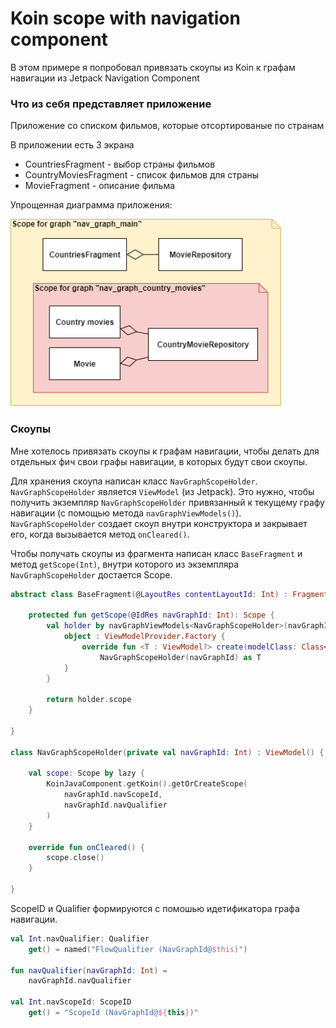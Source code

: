 # Koin scope with navigation component

В этом примере я попробовал привязать скоупы из Koin к графам навигации из Jetpack Navigation Component

### Что из себя представляет приложение
Приложение со списком фильмов, которые отсортированые по странам

В приложении есть 3 экрана
* CountriesFragment - выбор страны фильмов
* CountryMoviesFragment - список фильмов для страны
* MovieFragment - описание фильма

Упрощенная диаграмма приложения:

  <img src="images/scope_diagram.png" height="300" >

### Скоупы
Мне хотелось привязать скоупы к графам навигации, чтобы делать для отдельных фич свои графы навигации, в которых будут свои скоупы.

Для хранения скоупа написан класс `NavGraphScopeHolder`. `NavGraphScopeHolder` является `ViewModel` (из Jetpack). Это нужно, чтобы получить экземпляр `NavGraphScopeHolder` привязанный к текущему графу навигации (с помощью метода `navGraphViewModels()`). `NavGraphScopeHolder` создает скоуп внутри конструктора и закрывает его, когда вызывается метод `onCleared()`.

Чтобы получать скоупы из фрагмента написан класс `BaseFragment` и метод `getScope(Int)`, внутри которого из экземпляра `NavGraphScopeHolder` достается Scope.

```kt
abstract class BaseFragment(@LayoutRes contentLayoutId: Int) : Fragment(contentLayoutId) {

    protected fun getScope(@IdRes navGraphId: Int): Scope {
        val holder by navGraphViewModels<NavGraphScopeHolder>(navGraphId) {
            object : ViewModelProvider.Factory {
                override fun <T : ViewModel?> create(modelClass: Class<T>): T =
                    NavGraphScopeHolder(navGraphId) as T
            }
        }

        return holder.scope
    }

}

class NavGraphScopeHolder(private val navGraphId: Int) : ViewModel() {

    val scope: Scope by lazy {
        KoinJavaComponent.getKoin().getOrCreateScope(
            navGraphId.navScopeId,
            navGraphId.navQualifier
        )
    }

    override fun onCleared() {
        scope.close()
    }

}

```

 ScopeID и Qualifier формируются с помошью идетификатора графа навигации. 

```kt
val Int.navQualifier: Qualifier
    get() = named("FlowQualifier (NavGraphId@$this)")

fun navQualifier(navGraphId: Int) =
    navGraphId.navQualifier

val Int.navScopeId: ScopeID
    get() = "ScopeId (NavGraphId@${this})"


```
